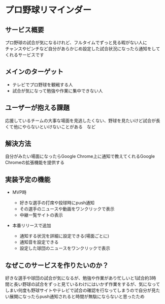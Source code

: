 # プロ野球リマインダー

## サービス概要
プロ野球の試合が気になるけれど、フルタイムでずっと見る暇がない人に  
チャンスやピンチなど自分があらかじめ設定した試合状況になったら通知をしてくれるサービスです

## メインのターゲット
- テレビでプロ野球を観戦する人
- 試合が気になって勉強や作業に集中できない人

## ユーザーが抱える課題
応援しているチームの大事な場面を見逃したくない、野球を見たいけど試合が長くて他にやらないといけないことがある　など

## 解決方法
自分がみたい場面になったらGoogle Chrome上に通知で教えてくれるGoogle Chromeの拡張機能を提供する

## 実装予定の機能
- MVP時
  - 好きな選手の打席や投球時にpush通知
  - その選手のニュースや動画をワンクリックで表示
  - 中継一覧サイトの表示

- 本番リリースで追加
  - 通知する状況を詳細に設定できる(場面ごとに)
  - 通知音を設定できる
  - 設定した球団のニュースをワンクリックで表示

## なぜこのサービスを作りたいのか？
好きな選手や球団の試合が気になるが、勉強や作業があり忙しいと1試合約3時間と長い野球の試合をずっと見ているわけにはいかず作業をするが、気になってしまい何度も野球サイトやテレビで試合の確認を行なってしまうので自分が見たい展開になったらpush通知されると時間が無駄にならないと思ったため

